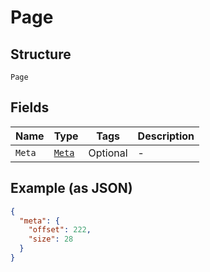 
# Page

## Structure

`Page`

## Fields

| Name | Type | Tags | Description |
|  --- | --- | --- | --- |
| `Meta` | [`Meta`](../../doc/models/meta.md) | Optional | - |

## Example (as JSON)

```json
{
  "meta": {
    "offset": 222,
    "size": 28
  }
}
```


